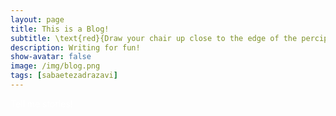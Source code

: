 ```yaml
---
layout: page
title: This is a Blog! 
subtitle: \text{red}{Draw your chair up close to the edge of the percipice and I'll tell you a story. -Scott Fitzgerald}
description: Writing for fun!
show-avatar: false
image: /img/blog.png
tags: [sabaetezadrazavi]
---
```


<style>{color:White;}</style>
 
<style>H1{color:White;}</style>
<style>H2{color:White;}</style>
<style>H3{color:White;}</style>
<style>p{color:White;}</style>






<style>{color:White;}</style>
 
<style>H1{color:White;}</style>
<style>H2{color:White;}</style>
<style>H3{color:White;}</style>
<style>p{color:White;}</style>


Tell me stories!
